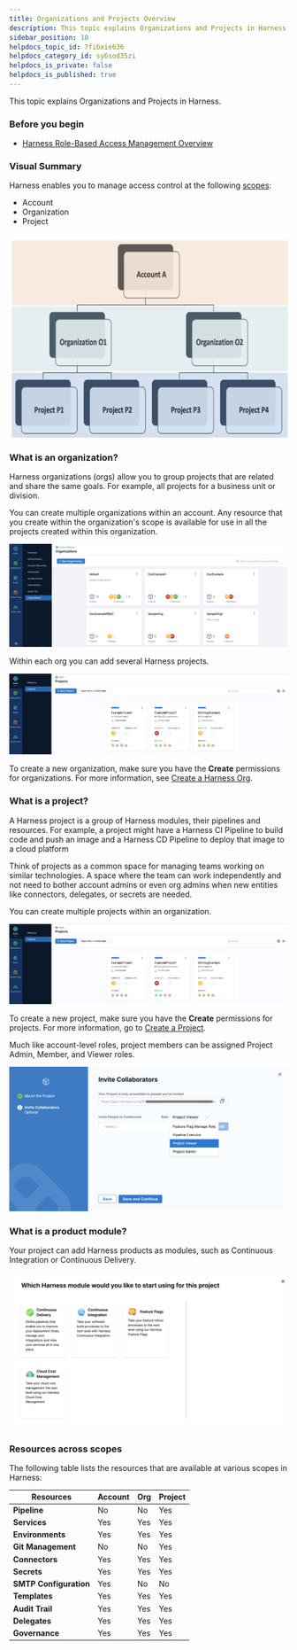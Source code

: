 ```yaml
---
title: Organizations and Projects Overview
description: This topic explains Organizations and Projects in Harness. In this topic --  Before you begin. Visual Summary. What is an Organization?. What is a Project?. What is a Product Module?. Resources Across S…
sidebar_position: 10
helpdocs_topic_id: 7fibxie636
helpdocs_category_id: sy6sod35zi
helpdocs_is_private: false
helpdocs_is_published: true
---
```


This topic explains Organizations and Projects in Harness.

### Before you begin

* [Harness Role-Based Access Management Overview](../../4_Role-Based-Access-Control/1-rbac-in-harness.md)

### Visual Summary

Harness enables you to manage access control at the following [scopes](../../4_Role-Based-Access-Control/1-rbac-in-harness.md#rbac-scope):

* Account
* Organization
* Project

![](static/projects-and-organizations-04.png)

### What is an organization?

Harness organizations (orgs) allow you to group projects that are related and share the same goals. For example, all projects for a business unit or division.

You can create multiple organizations within an account. Any resource that you create within the organization's scope is available for use in all the projects created within this organization.

![](static/projects-and-organizations-05.png)

Within each org you can add several Harness projects.

![](static/projects-and-organizations-06.png)

To create a new organization, make sure you have the **Create** permissions for organizations. For more information, see [Create a Harness Org](create-an-organization.md#create-a-harness-org).

### What is a project?

A Harness project is a group of Harness modules, their pipelines and resources. For example, a project might have a Harness CI Pipeline to build code and push an image and a Harness CD Pipeline to deploy that image to a cloud platform

Think of projects as a common space for managing teams working on similar technologies. A space where the team can work independently and not need to bother account admins or even org admins when new entities like connectors, delegates, or secrets are needed.

You can create multiple projects within an organization.

![](static/projects-and-organizations-07.png)

To create a new project, make sure you have the **Create** permissions for projects. For more information, go to [Create a Project](create-an-organization.md#create-a-project).

Much like account-level roles, project members can be assigned Project Admin, Member, and Viewer roles.

![](static/projects-and-organizations-08.png)

### What is a product module?

Your project can add Harness products as modules, such as Continuous Integration or Continuous Delivery.

![](static/projects-and-organizations-09.png)

### Resources across scopes

The following table lists the resources that are available at various scopes in Harness:

| **Resources** | **Account** | **Org** | **Project** |
| --- | --- | --- | --- |
| **Pipeline** | No | No | Yes |
| **Services** | Yes | Yes | Yes |
| **Environments** | Yes | Yes | Yes |
| **Git Management** | No | No | Yes |
| **Connectors** | Yes | Yes | Yes |
| **Secrets** | Yes | Yes | Yes |
| **SMTP Configuration** | Yes | No | No |
| **Templates** | Yes | Yes | Yes |
| **Audit Trail** | Yes | Yes | Yes |
| **Delegates** | Yes | Yes | Yes |
| **Governance** | Yes | Yes | Yes |

